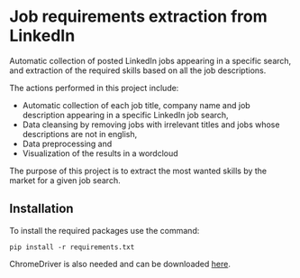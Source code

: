 # Job requirements extraction from LinkedIn
Automatic collection of posted LinkedIn jobs appearing in a specific search, and extraction of the required skills based on all the job descriptions.

The actions performed in this project include:
* Automatic collection of each job title, company name and job description appearing in a specific LinkedIn job search,
* Data cleansing by removing jobs with irrelevant titles and jobs whose descriptions are not in english,
* Data preprocessing and
* Visualization of the results in a wordcloud

The purpose of this project is to extract the most wanted skills by the market for a given job search.


## Installation

To install the required packages use the command:
```
pip install -r requirements.txt
```

ChromeDriver is also needed and can be downloaded [here](https://chromedriver.chromium.org/downloads).

